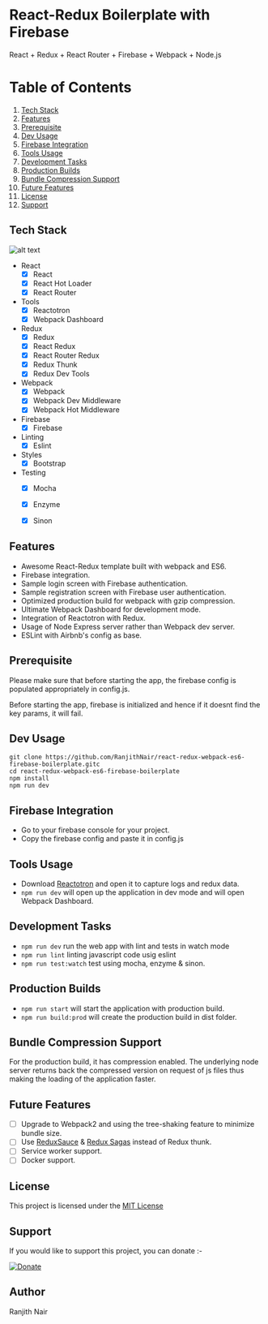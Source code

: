 React-Redux Boilerplate with Firebase
=====================

React + Redux + React Router + Firebase + Webpack + Node.js

# Table of Contents
1. [Tech Stack](#tech-stack)
2. [Features](#features)
3. [Prerequisite](#prerequisite)
4. [Dev Usage](#dev-usage)
5. [Firebase Integration](#firebase-integration)
6. [Tools Usage](#tools-usage)
7. [Development Tasks](#development-tasks)
8. [Production Builds](#production-builds)
9. [Bundle Compression Support](#bundle-compression-support)
10. [Future Features](#future-features)
11. [License](#license)
12. [Support](#support)


## Tech Stack <a name="tech-stack"></a>
![alt text](http://i.imgur.com/hYzMgK3l.jpg "Tech Stack")

- React
  - [X] React
  - [X] React Hot Loader
  - [X] React Router
- Tools
  - [X] Reactotron
  - [X] Webpack Dashboard
- Redux
  - [X] Redux
  - [X] React Redux
  - [X] React Router Redux
  - [X] Redux Thunk
  - [X] Redux Dev Tools
- Webpack    
  - [X] Webpack
  - [X] Webpack Dev Middleware
  - [X] Webpack Hot Middleware
- Firebase
  - [X] Firebase
- Linting
  - [X] Eslint
- Styles
  - [X] Bootstrap
- Testing
  - [X] Mocha
  - [X] Enzyme
  - [X] Sinon


## Features <a name="features"></a>

- Awesome React-Redux template built with webpack and ES6.
- Firebase integration.
- Sample login screen with Firebase authentication.
- Sample registration screen with Firebase user authentication.
- Optimized production build for webpack with gzip compression.
- Ultimate Webpack Dashboard for development mode.
- Integration of Reactotron with Redux.
- Usage of Node Express server rather than Webpack dev server.
- ESLint with Airbnb's config as base.

## Prerequisite <a name="prerequisite"></a>

Please make sure that before starting the app, the firebase config is populated appropriately in config.js.

Before starting the app, firebase is initialized and hence if it doesnt find the key params, it will fail.

## Dev Usage <a name="dev-usage"></a>

```
git clone https://github.com/RanjithNair/react-redux-webpack-es6-firebase-boilerplate.gitc
cd react-redux-webpack-es6-firebase-boilerplate
npm install
npm run dev
```
## Firebase Integration <a name="firebase-integration"></a>

- Go to your firebase console for your project.
- Copy the firebase config and paste it in config.js

## Tools Usage <a name="tools-usage"></a>

- Download [Reactotron](https://github.com/infinitered/reactotron/blob/master/docs/installing.md) and open it to capture logs and redux data.
- `npm run dev` will open up the application in dev mode and will open Webpack Dashboard.

## Development Tasks <a name="development-tasks"></a>

- `npm run dev` run the web app with lint and tests in watch mode
- `npm run lint` linting javascript code usig eslint
- `npm run test:watch` test using mocha, enzyme & sinon.

## Production Builds <a name="production-builds"></a>

- `npm run start` will start the application with production build.
- `npm run build:prod` will create the production build in dist folder.

## Bundle Compression Support <a name="bundle-compression-support"></a>

For the production build, it has compression enabled. The underlying node server returns back the compressed version on request of js files thus making the loading of the application faster.

## Future Features <a name="future-features"></a>

- [ ] Upgrade to Webpack2 and using the tree-shaking feature to minimize bundle size.
- [ ] Use [ReduxSauce](https://github.com/skellock/reduxsauce) & [Redux Sagas](https://github.com/redux-saga/redux-saga) instead of Redux thunk.
- [ ] Service worker support.
- [ ] Docker support.

## License <a name="license"></a>
This project is licensed under the [MIT License](https://github.com/RanjithNair/MalayalaSangeethamInfoAPI/blob/master/LICENSE)

## Support <a name="support"></a>
If you would like to support this project, you can donate :-

 [![Donate](https://www.paypalobjects.com/en_US/i/btn/btn_donateCC_LG.gif)](https://www.paypal.me/rjnair)
## Author

Ranjith Nair
